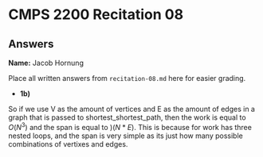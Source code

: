 # CMPS 2200 Recitation 08

## Answers

**Name:** Jacob Hornung


Place all written answers from `recitation-08.md` here for easier grading.



- **1b)**

So if we use V as the amount of vertices and E as the amount of edges in a graph that is passed to shortest_shortest_path, then the work is equal to $O(N^3)$ and the span is equal to $)(N * E)$. This is because for work has three nested loops, and the span is very simple as its just how many possible combinations of vertixes and edges.